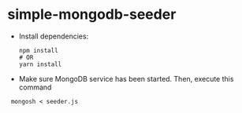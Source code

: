 # simple-mongodb-seeder
- Install dependencies:
  ```
  npm install
  # OR
  yarn install
  ```
- Make sure MongoDB service has been started. Then, execute this command
 ```
  mongosh < seeder.js
  ```
